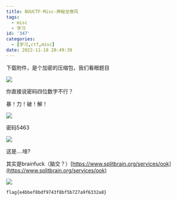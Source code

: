 ```yaml
---
title: BUUCTF-Misc-神秘龙卷风
tags:
  - misc
  - 学习
id: '347'
categories:
  - [学习,ctf,misc]
date: 2022-11-18 20:49:39
---
```


下载附件，是个加密的压缩包，我们看眼题目

![](https://pic.niaoluo.top/%E7%BD%91%E7%AB%99%E8%B0%83%E7%94%A8/misc%E9%9C%80%E8%A6%81/%E5%B1%8F%E5%B9%95%E6%88%AA%E5%9B%BE%202022-11-18%20202907.jpg)

你直接说密码四位数字不行？

暴！力！破！解！

![](https://pic.niaoluo.top/%E7%BD%91%E7%AB%99%E8%B0%83%E7%94%A8/misc%E9%9C%80%E8%A6%81/%E5%B1%8F%E5%B9%95%E6%88%AA%E5%9B%BE%202022-11-18%20204121.jpg)

密码5463

![](https://pic.niaoluo.top/%E7%BD%91%E7%AB%99%E8%B0%83%E7%94%A8/misc%E9%9C%80%E8%A6%81/%E5%B1%8F%E5%B9%95%E6%88%AA%E5%9B%BE%202022-11-18%20204246.jpg)

这是....啥?

其实是brainfuck（脑交？）[https://www.splitbrain.org/services/ook](https://www.splitbrain.org/services/ook)

![](https://pic.niaoluo.top/%E7%BD%91%E7%AB%99%E8%B0%83%E7%94%A8/misc%E9%9C%80%E8%A6%81/%E5%B1%8F%E5%B9%95%E6%88%AA%E5%9B%BE%202022-11-18%20204748.jpg)

```
flag{e4bbef8bdf9743f8bf5b727a9f6332a8}
```
